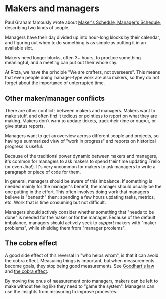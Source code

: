 # Makers and managers

Paul Graham famously wrote about [Maker's Schedule, Manager's Schedule](http://www.paulgraham.com/makersschedule.html), describing two kinds of people. 

Managers have their day divided up into hour-long blocks by their calendar, and figuring out when to do something is as simple as putting it in an available slot.

Makers need longer blocks, often 3+ hours, to produce something meaningful, and a meeting can put out their whole day.

At Ritza, we have the principle "We are crafters, not overseers". This means that even people doing manager-type work are also makers, so they do not forget about the importance of unterrupted time.

## Other maker/manager conflicts

There are other conflicts between makers and managers. Makers want to make stuff, and often find it tedious or pointless to report on what they are making. Makers don't want to update tickets, track their time or output, or give status reports.

Managers want to get an overview across different people and projects, so having a summarized view of "work in progress" and reports on historical progress is useful.

Because of the traditional power dynamic between makers and managers, it's common for managers to ask makers to spend their time updating Trello (or even Jira!). It's very uncommon for makers to ask managers to write a paragraph or piece of code for them.

In general, managers should be aware of this imbalance. If something is needed mainly for the manager's benefit, the manager should usually be the one putting in the effort. This often involves doing work that managers believe is "beneath" them: spending a few hours updating tasks, metrics, etc. Work that is time consuming but not difficult.

Managers should actively consider whether something that "needs to be done" is needed for the maker or for the manager. Because of the default imbalance, managers should actively seek to *support* makers with "maker problems", while shielding them from "manager problems".

## The cobra effect

A good side effect of this reversal in "who helps whom", is that it can avoid the cobra effect. Measuring things is important, but when measurements become goals, they stop being good measurements. See [Goodhart's law](https://en.wikipedia.org/wiki/Goodhart%27s_law) and [the cobra effect](https://en.wikipedia.org/wiki/Perverse_incentive). 

By moving the onus of measurement onto managers, makers can be left to make without feeling like they need to "game the system". Managers can use the insights from measuring to improve processes.




